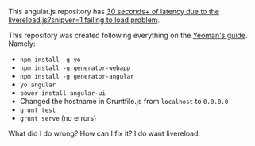 This angular.js repository has [30 seconds+ of latency due to the livereload.js?snipver=1 failing to load problem](http://stackoverflow.com/q/21897385/3290121).

This repository was created following everything on the [Yeoman's guide](http://yeoman.io/). Namely:

* `npm install -g yo`
* `npm install -g generator-webapp`
* `npm install -g generator-angular`
* `yo angular`
* `bower install angular-ui`
* Changed the hostname in Gruntfile.js from `localhost` to `0.0.0.0`
* `grunt test` 
* `grunt serve` (no errors)

What did I do wrong? How can I fix it? I do want livereload.
